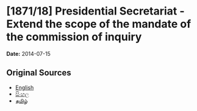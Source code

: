 # [1871/18] Presidential Secretariat - Extend the scope of the mandate of the commission of inquiry

**Date:** 2014-07-15

## Original Sources

- [English](https://documents.gov.lk/view/extra-gazettes/2014/7/1871-18_E.pdf)
- [සිංහල](https://documents.gov.lk/view/extra-gazettes/2014/7/1871-18_S.pdf)
- [தமிழ்](https://documents.gov.lk/view/extra-gazettes/2014/7/1871-18_T.pdf)
